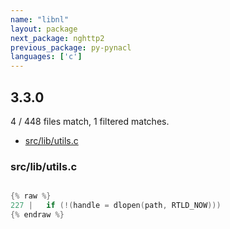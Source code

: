 ```yaml
---
name: "libnl"
layout: package
next_package: nghttp2
previous_package: py-pynacl
languages: ['c']
---
```

## 3.3.0
4 / 448 files match, 1 filtered matches.

 - [src/lib/utils.c](#srclibutilsc)

### src/lib/utils.c

```c

{% raw %}
227 | 	if (!(handle = dlopen(path, RTLD_NOW)))
{% endraw %}

```